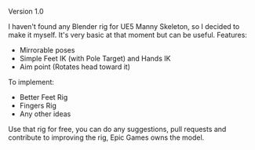 Version 1.0

I haven't found any Blender rig for UE5 Manny Skeleton, so I decided to make it myself. It's very basic at that moment but can be useful.
Features:
- Mirrorable poses
- Simple Feet IK (with Pole Target) and Hands IK
- Aim point (Rotates head toward it)

To implement:
- Better Feet Rig
- Fingers Rig
- Any other ideas

Use that rig for free, you can do any suggestions, pull requests and contribute to improving the rig, Epic Games owns the model.
